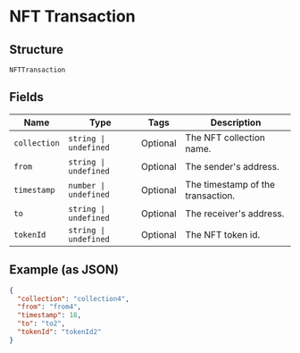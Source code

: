 
# NFT Transaction

## Structure

`NFTTransaction`

## Fields

| Name | Type | Tags | Description |
|  --- | --- | --- | --- |
| `collection` | `string \| undefined` | Optional | The NFT collection name. |
| `from` | `string \| undefined` | Optional | The sender's address. |
| `timestamp` | `number \| undefined` | Optional | The timestamp of the transaction. |
| `to` | `string \| undefined` | Optional | The receiver's address. |
| `tokenId` | `string \| undefined` | Optional | The NFT token id. |

## Example (as JSON)

```json
{
  "collection": "collection4",
  "from": "from4",
  "timestamp": 18,
  "to": "to2",
  "tokenId": "tokenId2"
}
```


